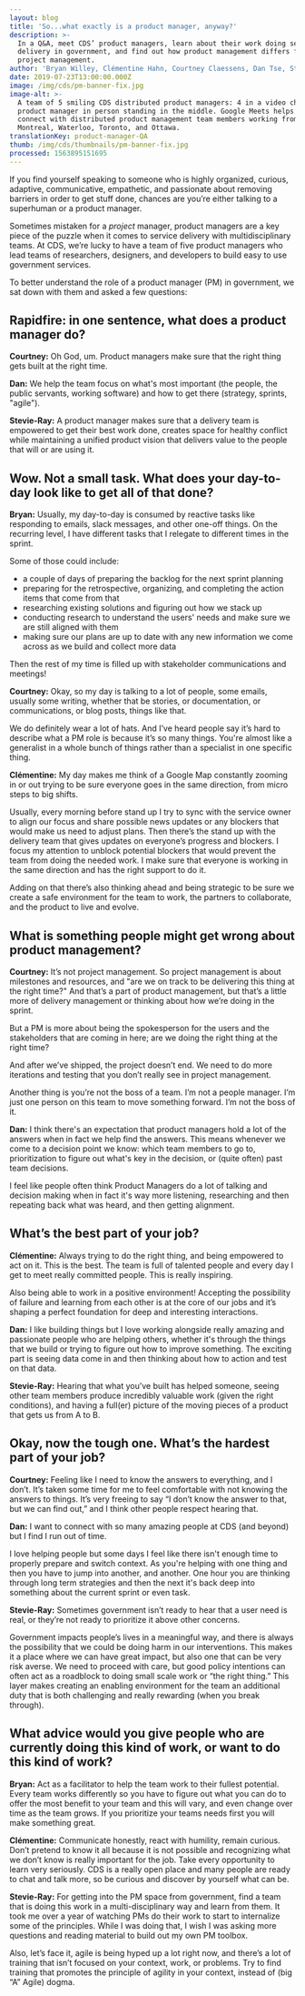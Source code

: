 ```yaml
---
layout: blog
title: 'So...what exactly is a product manager, anyway?'
description: >-
  In a Q&A, meet CDS’ product managers, learn about their work doing service
  delivery in government, and find out how product management differs from
  project management.
author: 'Bryan Willey, Clémentine Hahn, Courtney Claessens, Dan Tse, Stevie-Ray Talbot'
date: 2019-07-23T13:00:00.000Z
image: /img/cds/pm-banner-fix.jpg
image-alt: >-
  A team of 5 smiling CDS distributed product managers: 4 in a video chat and 1
  product manager in person standing in the middle. Google Meets helps us
  connect with distributed product management team members working from
  Montreal, Waterloo, Toronto, and Ottawa.
translationKey: product-manager-QA
thumb: /img/cds/thumbnails/pm-banner-fix.jpg
processed: 1563895151695
---
```

If you find yourself speaking to someone who is highly organized, curious, adaptive, communicative, empathetic, and passionate about removing barriers in order to get stuff done, chances are you’re either talking to a superhuman or a product manager.

  

Sometimes mistaken for a *project* manager, product managers are a key piece of the puzzle when it comes to service delivery with multidisciplinary teams. At CDS, we’re lucky to have a team of five product managers who lead teams of researchers, designers, and developers to build easy to use government services.

  

To better understand the role of a product manager (PM) in government, we sat down with them and asked a few questions:

  

## Rapidfire: in one sentence, what does a product manager do?

**Courtney:** Oh God, um. Product managers make sure that the right thing gets built at the right time.

**Dan:** We help the team focus on what's most important (the people, the public servants, working software) and how to get there (strategy, sprints, "agile").

**Stevie-Ray:** A product manager makes sure that a delivery team is empowered to get their best work done, creates space for healthy conflict while maintaining a unified product vision that delivers value to the people that will or are using it.

  

## Wow. Not a small task. What does your day-to-day look like to get all of that done?

**Bryan:** Usually, my day-to-day is consumed by reactive tasks like responding to emails, slack messages, and other one-off things. On the recurring level, I have different tasks that I relegate to different times in the sprint.

Some of those could include:

* a couple of days of preparing the backlog for the next sprint planning  
* preparing for the retrospective, organizing, and completing the action items that come from that  
* researching existing solutions and figuring out how we stack up  
* conducting research to understand the users' needs and make sure we are still aligned with them  
* making sure our plans are up to date with any new information we come across as we build and collect more data

Then the rest of my time is filled up with stakeholder communications and meetings!

**Courtney:** Okay, so my day is talking to a lot of people, some emails, usually some writing, whether that be stories, or documentation, or communications, or blog posts, things like that.

We do definitely wear a lot of hats. And I’ve heard people say it’s hard to describe what a PM role is because it’s so many things. You're almost like a generalist in a whole bunch of things rather than a specialist in one specific thing.

**Clémentine:** My day makes me think of a Google Map constantly zooming in or out trying to be sure everyone goes in the same direction, from micro steps to big shifts.

Usually, every morning before stand up I try to sync with the service owner to align our focus and share possible news updates or any blockers that would make us need to adjust plans. Then there’s the stand up with the delivery team that gives updates on everyone’s progress and blockers. I focus my attention to unblock potential blockers that would prevent the team from doing the needed work. I make sure that everyone is working in the same direction and has the right support to do it.

Adding on that there’s also thinking ahead and being strategic to be sure we create a safe environment for the team to work, the partners to collaborate, and the product to live and evolve.

  

## What is something people might get wrong about product management?

**Courtney:** It’s not project management. So project management is about milestones and resources, and "are we on track to be delivering this thing at the right time?" And that’s a part of product management, but that’s a little more of delivery management or thinking about how we’re doing in the sprint.

But a PM is more about being the spokesperson for the users and the stakeholders that are coming in here; are we doing the right thing at the right time?

And after we’ve shipped, the project doesn’t end. We need to do more iterations and testing that you don’t really see in project management.

Another thing is you’re not the boss of a team. I’m not a people manager. I’m just one person on this team to move something forward. I’m not the boss of it.

**Dan:** I think there's an expectation that product managers hold a lot of the answers when in fact we help find the answers. This means whenever we come to a decision point we know: which team members to go to, prioritization to figure out what's key in the decision, or (quite often) past team decisions.

I feel like people often think Product Managers do a lot of talking and decision making when in fact it's way more listening, researching and then repeating back what was heard, and then getting alignment.

  

## What’s the best part of your job?

**Clémentine:** Always trying to do the right thing, and being empowered to act on it. This is the best. The team is full of talented people and every day I get to meet really committed people. This is really inspiring.

Also being able to work in a positive environment! Accepting the possibility of failure and learning from each other is at the core of our jobs and it’s shaping a perfect foundation for deep and interesting interactions.

**Dan:** I like building things but I love working alongside really amazing and passionate people who are helping others, whether it's through the things that we build or trying to figure out how to improve something. The exciting part is seeing data come in and then thinking about how to action and test on that data.

**Stevie-Ray:** Hearing that what you’ve built has helped someone, seeing other team members produce incredibly valuable work (given the right conditions), and having a full(er) picture of the moving pieces of a product that gets us from A to B.

  

## Okay, now the tough one. What’s the hardest part of your job?

**Courtney:** Feeling like I need to know the answers to everything, and I don’t. It’s taken some time for me to feel comfortable with not knowing the answers to things. It’s very freeing to say “I don’t know the answer to that, but we can find out,” and I think other people respect hearing that.

**Dan:** I want to connect with so many amazing people at CDS (and beyond) but I find I run out of time.

I love helping people but some days I feel like there isn't enough time to properly prepare and switch context. As you're helping with one thing and then you have to jump into another, and another. One hour you are thinking through long term strategies and then the next it's back deep into something about the current sprint or even task.

**Stevie-Ray:** Sometimes government isn’t ready to hear that a user need is real, or they’re not ready to prioritize it above other concerns.

Government impacts people’s lives in a meaningful way, and there is always the possibility that we could be doing harm in our interventions. This makes it a place where we can have great impact, but also one that can be very risk averse. We need to proceed with care, but good policy intentions can often act as a roadblock to doing small scale work or “the right thing.” This layer makes creating an enabling environment for the team an additional duty that is both challenging and really rewarding (when you break through).

  

## What advice would you give people who are currently doing this kind of work, or want to do this kind of work?

**Bryan:** Act as a facilitator to help the team work to their fullest potential. Every team works differently so you have to figure out what you can do to offer the most benefit to your team and this will vary, and even change over time as the team grows. If you prioritize your teams needs first you will make something great.

**Clémentine:** Communicate honestly, react with humility, remain curious. Don’t pretend to know it all because it is not possible and recognizing what we don’t know is really important for the job. Take every opportunity to learn very seriously. CDS is a really open place and many people are ready to chat and talk more, so be curious and discover by yourself what can be.

**Stevie-Ray:** For getting into the PM space from government, find a team that is doing this work in a multi-disciplinary way and learn from them. It took me over a year of watching PMs do their work to start to internalize some of the principles. While I was doing that, I wish I was asking more questions and reading material to build out my own PM toolbox.

Also, let’s face it, agile is being hyped up a lot right now, and there’s a lot of training that isn’t focused on your context, work, or problems. Try to find training that promotes the principle of agility in your context, instead of (big “A” Agile) dogma.


